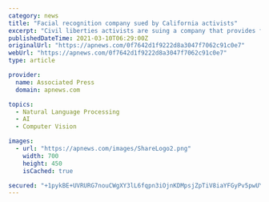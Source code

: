 ```yaml
---
category: news
title: "Facial recognition company sued by California activists"
excerpt: "Civil liberties activists are suing a company that provides facial recognition services to law enforcement agencies and private companies around the world, contending"
publishedDateTime: 2021-03-10T06:29:00Z
originalUrl: "https://apnews.com/0f7642d1f9222d8a3047f7062c91c0e7"
webUrl: "https://apnews.com/0f7642d1f9222d8a3047f7062c91c0e7"
type: article

provider:
  name: Associated Press
  domain: apnews.com

topics:
  - Natural Language Processing
  - AI
  - Computer Vision

images:
  - url: "https://apnews.com/images/ShareLogo2.png"
    width: 700
    height: 450
    isCached: true

secured: "+1pykBE+UVRURG7nouCWgXY3lL6fqpn3iOjnKDMpsjZpTiV8iaYFGyPv5pwUYZ6cPRpyQUADAkN1EcYnr8k/D7AHMQvRXod7sPC0nApATJhlS6n9BZrAO49OFoDk2wI0Yuh86GgT87YEzNgJ0rKfMleW5ziQu69fD1a6E+jvosLND1mbZPTgGLgszaFGYB/OiG9j5ZlTu2sNaNGh7pDQi9tR2HRv8XzS7kHTWY1CABDEeH1vUwoFaGw6J9RYgw6TNhjgaXNvolSmIgn/pftNHYSVDOtSx8Y/gDOBtzfmEhrK2kmBdCe8ABwdhThCr3VRNBWjn53jGAh6KKDmigVY4LeNWGQccNJz4oUNFwuCi/s=;uRG+0wriEdFnFPxFBDMcUw=="
---
```


